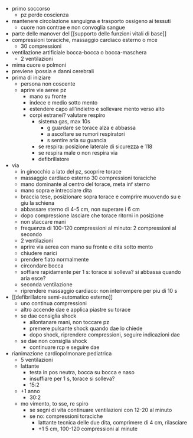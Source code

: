 - primo soccorso
	- pz perde coscienza
- mantenere circolazione sanguigna e trasporto ossigeno ai tessuti
	- cuore non contrae e non convoglia sangue
- parte delle manover del [[supporto delle funzioni vitali di base]]
- compressioni toraciche, massaggio cardiaco esterno o mce
	- 30 compressioni
- ventilazione artificiale bocca-bocca o bocca-maschera
	- 2 ventilazioni
- mima cuore e polmoni
- previene ipossia e danni cerebrali
- prima di iniziare
	- persona non coscente
	- aprire vie aeree pz
		- mano su fronte
		- indece e medio sotto mento
		- estendere capo all'indietro e sollevare mento verso alto
		- corpi estranei? valutare respiro
			- sistema gas, max 10s
				- g guardare se torace alza e abbassa
				- a ascoltare se rumori respiratori
				- s sentire aria su guancia
			- se respira: posizione laterale di sicurezza e 118
			- se respira male o non respira via
			- defibrillatore
- via
	- in ginocchio a lato del pz, scoprire torace
	- massaggio cardiaco esterno 30 compressioni toraciche
	- mano dominante al centro del torace, meta inf sterno
	- mano sopra e intrecciare dita
	- braccia tese, posizionare sopra torace e comprire muovendo su e giu la schiena
	- abbassare sterno di 4-5 cm, non superare i 6 cm
	- dopo compressione lasciare che torace ritorni in posizione
	- non staccare mani
	- frequenza di 100-120 compressioni al minuto: 2 compressioni al secondo
	- 2 ventilazioni
	- aprire via aerea con mano su fronte e dita sotto mento
	- chiudere narici
	- prendere fiato normalmente
	- circondare bocca
	- soffiare rapidamente per 1 s: torace si solleva? si abbassa quando aria esce?
	- seconda ventilazione
	- riprendere massaggio cardiaco: non interrompere per piu di 10 s
- [[defibrillatore semi-automatico esterno]]
	- uno continua compressioni
	- altro accende dae e applica piastre su torace
	- se dae consiglia shock
		- allontanare mani, non toccare pz
		- premere pulsante shock quando dae lo chiede
		- dopo shock, riprendere compressioni, seguire indicazioni dae
	- se dae non consiglia shock
		- continuare rcp e seguire dae
- rianimazione cardiopolmonare pediatrica
	- 5 ventilazioni
	- lattante
		- testa in pos neutra, bocca su bocca e naso
		- insuffiare per 1 s, torace si solleva?
		- 15:2
	- +1 anno
		- 30:2
	- mo vimento, to sse, re spiro
		- se segni di vita continuare ventilazioni con 12-20 al minuto
		- se no: compressioni toraciche
			- lattante tecnica delle due dita, comprimere di 4 cm, rilasciare
			- +1 5 cm, 100-120 compressioni al minute